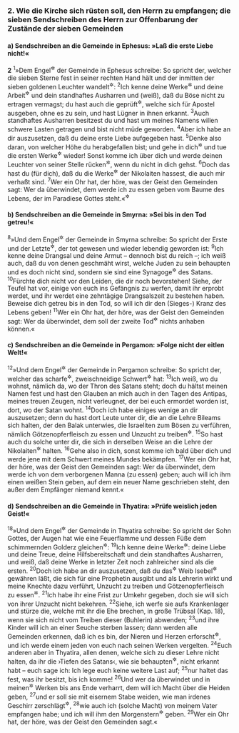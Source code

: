 ### 2. Wie die Kirche sich rüsten soll, den Herrn zu empfangen; die sieben Sendschreiben des Herrn zur Offenbarung der Zustände der sieben Gemeinden

#### a) Sendschreiben an die Gemeinde in Ephesus: »Laß die erste Liebe nicht!«

__2__
<sup>1</sup>»Dem Engel<sup title="1,20">&#x2732;</sup> der Gemeinde in Ephesus schreibe: So spricht der, welcher die sieben Sterne fest in seiner rechten Hand hält und der inmitten der sieben goldenen Leuchter wandelt<sup title="= einhergeht">&#x2732;</sup>:
<sup>2</sup>Ich kenne deine Werke<sup title="d.h. ich weiß, wie es bei dir steht">&#x2732;</sup> und deine Arbeit<sup title="oder: Mühsal">&#x2732;</sup> und dein standhaftes Ausharren und (weiß), daß du Böse nicht zu ertragen vermagst; du hast auch die geprüft<sup title="oder: auf die Probe gestellt">&#x2732;</sup>, welche sich für Apostel ausgeben, ohne es zu sein, und hast Lügner in ihnen erkannt.
<sup>3</sup>Auch standhaftes Ausharren besitzest du und hast um meines Namens willen schwere Lasten getragen und bist nicht müde geworden.
<sup>4</sup>Aber ich habe an dir auszusetzen, daß du deine erste Liebe aufgegeben hast.
<sup>5</sup>Denke also daran, von welcher Höhe du herabgefallen bist; und gehe in dich<sup title="vgl. Mt 3,2">&#x2732;</sup> und tue die ersten Werke<sup title="= bestätige deine erste Gesinnung">&#x2732;</sup> wieder! Sonst komme ich über dich und werde deinen Leuchter von seiner Stelle rücken<sup title="= wegstoßen">&#x2732;</sup>, wenn du nicht in dich gehst.
<sup>6</sup>Doch das hast du (für dich), daß du die Werke<sup title="= das Treiben">&#x2732;</sup> der Nikolaiten hassest, die auch mir verhaßt sind.
<sup>7</sup>Wer ein Ohr hat, der höre, was der Geist den Gemeinden sagt: Wer da überwindet, dem werde ich zu essen geben vom Baume des Lebens, der im Paradiese Gottes steht.«<sup title="1.Mose 2,9; 3,22">&#x2732;</sup>

#### b) Sendschreiben an die Gemeinde in Smyrna: »Sei bis in den Tod getreu!«

<sup>8</sup>»Und dem Engel<sup title="1,20">&#x2732;</sup> der Gemeinde in Smyrna schreibe: So spricht der Erste und der Letzte<sup title="Jes 44,6; 48,12">&#x2732;</sup>, der tot gewesen und wieder lebendig geworden ist:
<sup>9</sup>Ich kenne deine Drangsal und deine Armut – dennoch bist du reich –; ich weiß auch, daß du von denen geschmäht wirst, welche Juden zu sein behaupten und es doch nicht sind, sondern sie sind eine Synagoge<sup title="oder: Versammlung, oder: Gemeinde">&#x2732;</sup> des Satans.
<sup>10</sup>Fürchte dich nicht vor den Leiden, die dir noch bevorstehen! Siehe, der Teufel hat vor, einige von euch ins Gefängnis zu werfen, damit ihr erprobt werdet, und ihr werdet eine zehntägige Drangsalszeit zu bestehen haben. Beweise dich getreu bis in den Tod, so will ich dir den (Sieges-) Kranz des Lebens geben!
<sup>11</sup>Wer ein Ohr hat, der höre, was der Geist den Gemeinden sagt: Wer da überwindet, dem soll der zweite Tod<sup title="d.h. das ewige Verderben; vgl. 20,14; 21,8">&#x2732;</sup> nichts anhaben können.«

#### c) Sendschreiben an die Gemeinde in Pergamon: »Folge nicht der eitlen Welt!«

<sup>12</sup>»Und dem Engel<sup title="1,20">&#x2732;</sup> der Gemeinde in Pergamon schreibe: So spricht der, welcher das scharfe<sup title="oder: spitze">&#x2732;</sup>, zweischneidige Schwert<sup title="1,16">&#x2732;</sup> hat:
<sup>13</sup>Ich weiß, wo du wohnst, nämlich da, wo der Thron des Satans steht; doch du hältst meinen Namen fest und hast den Glauben an mich auch in den Tagen des Antipas, meines treuen Zeugen, nicht verleugnet, der bei euch ermordet worden ist, dort, wo der Satan wohnt.
<sup>14</sup>Doch ich habe einiges wenige an dir auszusetzen; denn du hast dort Leute unter dir, die an die Lehre Bileams sich halten, der den Balak unterwies, die Israeliten zum Bösen zu verführen, nämlich Götzenopferfleisch zu essen und Unzucht zu treiben<sup title="4.Mose 25,1-2; 31,16">&#x2732;</sup>.
<sup>15</sup>So hast auch du solche unter dir, die sich in derselben Weise an die Lehre der Nikolaiten<sup title="V.6">&#x2732;</sup> halten.
<sup>16</sup>Gehe also in dich, sonst komme ich bald über dich und werde jene mit dem Schwert meines Mundes bekämpfen.
<sup>17</sup>Wer ein Ohr hat, der höre, was der Geist den Gemeinden sagt: Wer da überwindet, dem werde ich von dem verborgenen Manna (zu essen) geben; auch will ich ihm einen weißen Stein geben, auf dem ein neuer Name geschrieben steht, den außer dem Empfänger niemand kennt.«

#### d) Sendschreiben an die Gemeinde in Thyatira: »Prüfe weislich jeden Geist!«

<sup>18</sup>»Und dem Engel<sup title="1,20">&#x2732;</sup> der Gemeinde in Thyatira schreibe: So spricht der Sohn Gottes, der Augen hat wie eine Feuerflamme und dessen Füße dem schimmernden Golderz gleichen<sup title="vgl. 1,14-15">&#x2732;</sup>:
<sup>19</sup>Ich kenne deine Werke<sup title="2,2">&#x2732;</sup>: deine Liebe und deine Treue, deine Hilfsbereitschaft und dein standhaftes Ausharren, und weiß, daß deine Werke in letzter Zeit noch zahlreicher sind als die ersten.
<sup>20</sup>Doch ich habe an dir auszusetzen, daß du das<sup title="oder: dein">&#x2732;</sup> Weib Isebel<sup title="vgl. 1.Kön 16,31">&#x2732;</sup> gewähren läßt, die sich für eine Prophetin ausgibt und als Lehrerin wirkt und meine Knechte dazu verführt, Unzucht zu treiben und Götzenopferfleisch zu essen<sup title="4.Mose 25,1-2; 2.Kön 9,22; 1.Kor 10,14-22">&#x2732;</sup>.
<sup>21</sup>Ich habe ihr eine Frist zur Umkehr gegeben, doch sie will sich von ihrer Unzucht nicht bekehren.
<sup>22</sup>Siehe, ich werfe sie aufs Krankenlager und stürze die, welche mit ihr die Ehe brechen, in große Trübsal (Kap. 18), wenn sie sich nicht vom Treiben dieser (Buhlerin) abwenden;
<sup>23</sup>und ihre Kinder will ich an einer Seuche sterben lassen; dann werden alle Gemeinden erkennen, daß ich es bin, der Nieren und Herzen erforscht<sup title="Ps 7,10; Jer 11,20; 17,10">&#x2732;</sup>, und ich werde einem jeden von euch nach seinen Werken vergelten.
<sup>24</sup>Euch anderen aber in Thyatira, allen denen, welche sich zu dieser Lehre nicht halten, da ihr die ›Tiefen des Satans‹, wie sie behaupten<sup title="oder: wie sie es nennen">&#x2732;</sup>, nicht erkannt habt – euch sage ich: Ich lege euch keine weitere Last auf;
<sup>25</sup>nur haltet das fest, was ihr besitzt, bis ich komme!
<sup>26</sup>Und wer da überwindet und in meinen<sup title="d.h. den von mir gebotenen">&#x2732;</sup> Werken bis ans Ende verharrt, dem will ich Macht über die Heiden geben,
<sup>27</sup>und er soll sie mit eisernem Stabe weiden, wie man irdenes Geschirr zerschlägt<sup title="Ps 2,8-9">&#x2732;</sup>,
<sup>28</sup>wie auch ich (solche Macht) von meinem Vater empfangen habe; und ich will ihm den Morgenstern<sup title="22,16">&#x2732;</sup> geben.
<sup>29</sup>Wer ein Ohr hat, der höre, was der Geist den Gemeinden sagt.«